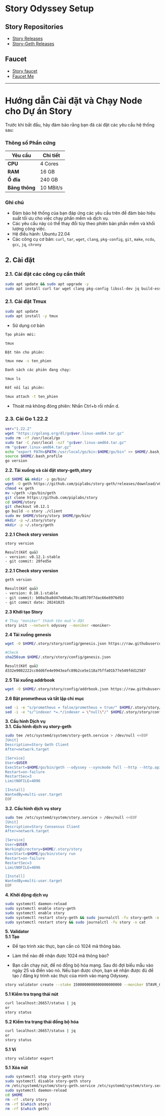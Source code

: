 # Story Odyssey Setup

## **Story Repositories**
- [Story Releases](https://github.com/piplabs/story/releases/)
- [Story-Geth Releases](https://github.com/piplabs/story-geth/releases)

## **Faucet**
- [Story faucet](https://faucet.story.foundation/)
- [Faucet Me](https://story.faucetme.pro/)
---

# Hướng dẫn Cài đặt và Chạy Node cho Dự án Story

Trước khi bắt đầu, hãy đảm bảo rằng bạn đã cài đặt các yêu cầu hệ thống sau:

### **Thông số Phần cứng**

| **Yêu cầu** | **Chi tiết** |
|-------------|--------------|
| **CPU**     | 4 Cores      |
| **RAM**     | 16 GB         |
| **Ổ đĩa**   | 240 GB       |
| **Băng thông** | 10 MBit/s  |

### **Ghi chú**

- Đảm bảo hệ thống của bạn đáp ứng các yêu cầu trên để đảm bảo hiệu suất tối ưu cho việc chạy phần mềm và dịch vụ.
- Các yêu cầu này có thể thay đổi tùy theo phiên bản phần mềm và khối lượng công việc.
- Hệ điều hành: Ubuntu 22.04
- Các công cụ cơ bản: `curl`, `tar`, `wget`, `clang`, `pkg-config`, `git`, `make`, `ncdu`, `gcc`, `jq`, `chrony`

## 2. Cài đặt

### 2.1. Cài đặt các công cụ cần thiết
```bash
sudo apt update && sudo apt upgrade -y
sudo apt install curl tar wget clang pkg-config libssl-dev jq build-essential bsdmainutils git make ncdu gcc git jq chrony liblz4-tool -y
```

### 2.1. Cài đặt Tmux
```bash
sudo apt update
sudo apt install -y tmux
```
- Sử dụng cơ bản
```bash
Tạo phiên mới:

tmux
```
```bash
Đặt tên cho phiên:

tmux new -s ten_phien
```

```bash
Danh sách các phiên đang chạy:

tmux ls
```
```bash
Kết nối lại phiên:

tmux attach -t ten_phien
```
- Thoát mà không đóng phiên: Nhấn Ctrl+b rồi nhấn d.
### 2.3. Cài Go 1.22.2
```bash
ver="1.22.2"
wget "https://golang.org/dl/go$ver.linux-amd64.tar.gz"
sudo rm -rf /usr/local/go
sudo tar -C /usr/local -xzf "go$ver.linux-amd64.tar.gz"
rm "go$ver.linux-amd64.tar.gz"
echo "export PATH=$PATH:/usr/local/go/bin:$HOME/go/bin" >> $HOME/.bash_profile
source $HOME/.bash_profile
go version
````
**2.2. Tải xuống và cài đặt story-geth,story**
```bash
cd $HOME && mkdir -p go/bin/
wget -O geth https://github.com/piplabs/story-geth/releases/download/v0.10.1/geth-linux-amd64
chmod +x geth
mv ~/geth ~/go/bin/geth
git clone https://github.com/piplabs/story
cd $HOME/story
git checkout v0.12.1
go build -o story ./client
sudo mv $HOME/story/story $HOME/go/bin/
mkdir -p ~/.story/story
mkdir -p ~/.story/geth
````

**2.2.1 Check story version**
```bash
story version

Result(Kết quả)
- version: v0.12.1-stable
- git commit: 20fed5e
````
**2.2.1 Check story version**
```bash
geth version

Result(Kết quả)
- version: 0.10.1-stable
- git commit: b60a3ba8d47e60a6c78ca0570f7dac66e8976d93
- git commit date: 20241025
````

**2.3 Khởi tạo Story**
```bash
# Thay "moniker" thành tên muốn đặt
story init --network odyssey --moniker <moniker>
````

**2.4 Tải xuống genesis**
```bash
wget -O $HOME/.story/story/config/genesis.json https://raw.githubusercontent.com/Shoni-O/files/refs/heads/main/testnet-files/story/genesis.json

#Check
sha256sum $HOME/.story/story/config/genesis.json

Result(Kết quả)
d332e9082222cc0dd6fe4e9943eafc89b2ce5e118a75ffa01b77e549fdd12587
````

**2.5 Tải xuống addrbook**
```bash
wget -O $HOME/.story/story/config/addrbook.json https://raw.githubusercontent.com/Shoni-O/files/refs/heads/main/testnet-files/story/addrbook.json
````

**2.6 Bật prometheus và tắt lập chỉ mục**
```bash
sed -i -e "s/prometheus = false/prometheus = true/" $HOME/.story/story/config/config.toml
sed -i -e "s/^indexer *=.*/indexer = \"null\"/" $HOME/.story/story/config/config.toml
````

**3. Cấu hình Dịch vụ**  
**3.1. Cấu hình dịch vụ story-geth**
```bash
sudo tee /etc/systemd/system/story-geth.service > /dev/null <<EOF
[Unit]
Description=Story Geth Client
After=network.target

[Service]
User=$USER
ExecStart=$HOME/go/bin/geth --odyssey --syncmode full --http --http.api eth,net,web3,engine --http.vhosts '*' --http.addr 127.0.0.1 --http.port 8545 --ws --ws.api eth,web3,net,txpool --ws.addr 127.0.0.1 --ws.port 8546
Restart=on-failure
RestartSec=3
LimitNOFILE=4096

[Install]
WantedBy=multi-user.target
EOF
````

**3.2. Cấu hình dịch vụ story**
```bash
sudo tee /etc/systemd/system/story.service > /dev/null <<EOF
[Unit]
Description=Story Consensus Client
After=network.target

[Service]
User=$USER
WorkingDirectory=$HOME/.story/story
ExecStart=$HOME/go/bin/story run
Restart=on-failure
RestartSec=3
LimitNOFILE=4096

[Install]
WantedBy=multi-user.target
EOF
````

**4. Khởi động dịch vụ**  
```bash
sudo systemctl daemon-reload
sudo systemctl enable story-geth
sudo systemctl enable story
sudo systemctl restart story-geth && sudo journalctl -fu story-geth -o cat
sudo systemctl restart story && sudo journalctl -fu story -o cat
````

**5. Validator**  
**5.1 Tạo**
- Để tạo trình xác thực, bạn cần có 1024 mã thông báo.

- Làm thế nào để nhận được 1024 mã thông báo?

- Bạn cần chạy nút, để nó đồng bộ hóa mạng. Sau đó đợi biểu mẫu vào ngày 25 và điền vào nó. Nếu bạn được chọn, bạn sẽ nhận được đủ để tạo / đăng ký trình xác thực của mình vào mạng Odyssey.
```bash
story validator create --stake 1500000000000000000000 --moniker STAVR_Guide --private-key $(cat $HOME/.story/story/config/private_key.txt | grep "PRIVATE_KEY" | awk -F'=' '{print $2}')
````

**5.1 Kiểm tra trạng thái nút**
```bash
curl localhost:26657/status | jq
or
story status
````

**5.2 Kiểm tra trạng thái đồng bộ hóa**
```bash
curl localhost:26657/status | jq
or
story status
````

**5.1 Ví**
```bash
story validator export
````

**5.1 Xóa nút**
```bash
sudo systemctl stop story-geth story
sudo systemctl disable story-geth story
rm /etc/systemd/system/story-geth.service /etc/systemd/system/story.service
sudo systemctl daemon-reload
cd $HOME
rm -rf .story story
rm -rf $(which story)
rm -rf $(which geth)
````
